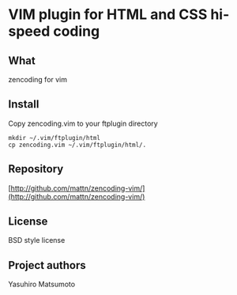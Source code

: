 VIM plugin for HTML and CSS hi-speed coding
===========================================

What
----
zencoding for vim

Install
-------
Copy zencoding.vim to your ftplugin directory

    mkdir ~/.vim/ftplugin/html
    cp zencoding.vim ~/.vim/ftplugin/html/.

Repository
----------
[http://github.com/mattn/zencoding-vim/](http://github.com/mattn/zencoding-vim/)

License
-------
BSD style license

Project authors
---------------
Yasuhiro Matsumoto

